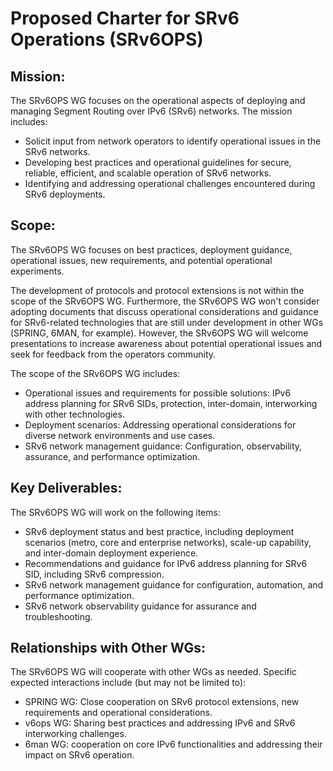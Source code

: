 # Proposed Charter for SRv6 Operations (SRv6OPS)

## Mission:
The SRv6OPS WG focuses on the operational aspects of deploying and managing Segment Routing over IPv6 (SRv6) networks. The mission includes:
* Solicit input from network operators to identify operational issues in the SRv6 networks.
* Developing best practices and operational guidelines for secure, reliable, efficient, and scalable operation of SRv6 networks.
* Identifying and addressing operational challenges encountered during SRv6 deployments.

## Scope:

The SRv6OPS WG focuses on best practices, deployment guidance, operational issues, new requirements, and potential operational experiments.

The development of protocols and protocol extensions is not within the scope of the SRv6OPS WG.
Furthermore, the SRv6OPS WG won't consider adopting documents that discuss operational considerations
and guidance for SRv6-related technologies that are still under development in other WGs (SPRING, 6MAN, for example).
However, the SRv6OPS WG will welcome presentations to increase awareness about potential operational issues and seek for feedback from the operators community.

The scope of the SRv6OPS WG includes:
* Operational issues and requirements for possible solutions: IPv6 address planning for SRv6 SIDs, protection, inter-domain, interworking with other technologies.
* Deployment scenarios: Addressing operational considerations for diverse network environments and use cases.
* SRv6 network management guidance: Configuration, observability, assurance, and performance optimization.

## Key Deliverables:
The SRv6OPS WG will work on the following items:
* SRv6 deployment status and best practice, including deployment scenarios (metro, core and enterprise networks), scale-up capability, and inter-domain deployment experience. 
* Recommendations and guidance for IPv6 address planning for SRv6 SID, including SRv6 compression. 
* SRv6 network management guidance for configuration, automation, and performance optimization.
* SRv6 network observability guidance for assurance and troubleshooting.

## Relationships with Other WGs:
The SRv6OPS WG will cooperate with other WGs as needed. Specific expected interactions include (but may not be limited to):
* SPRING WG: Close cooperation on SRv6 protocol extensions, new requirements and operational considerations.
* v6ops WG: Sharing best practices and addressing IPv6 and SRv6 interworking challenges.
* 6man WG: cooperation on core IPv6 functionalities and addressing their impact on SRv6 operation.
